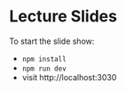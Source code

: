 # Lecture Slides

To start the slide show:

- `npm install`
- `npm run dev`
- visit http://localhost:3030

